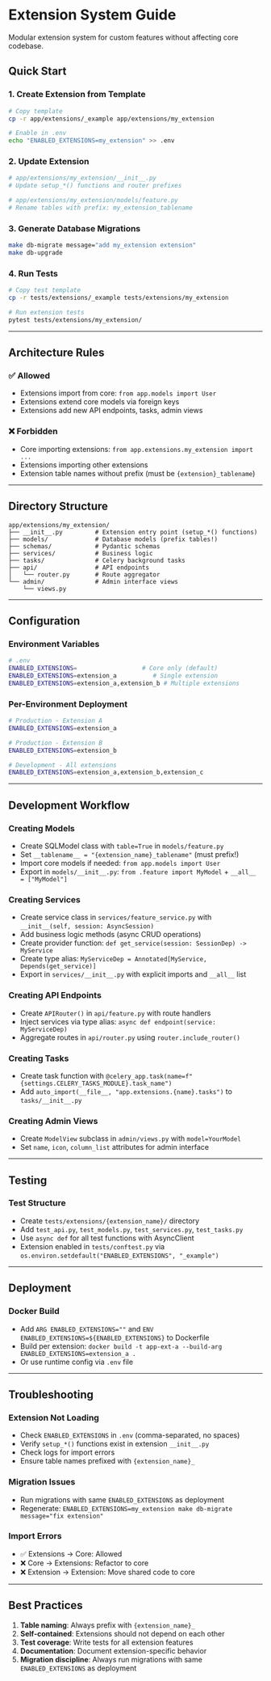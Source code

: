 # Extension System Guide

Modular extension system for custom features without affecting core codebase.

## Quick Start

### 1. Create Extension from Template

```bash
# Copy template
cp -r app/extensions/_example app/extensions/my_extension

# Enable in .env
echo "ENABLED_EXTENSIONS=my_extension" >> .env
```

### 2. Update Extension

```python
# app/extensions/my_extension/__init__.py
# Update setup_*() functions and router prefixes

# app/extensions/my_extension/models/feature.py
# Rename tables with prefix: my_extension_tablename
```

### 3. Generate Database Migrations

```bash
make db-migrate message="add my_extension extension"
make db-upgrade
```

### 4. Run Tests

```bash
# Copy test template
cp -r tests/extensions/_example tests/extensions/my_extension

# Run extension tests
pytest tests/extensions/my_extension/
```

---

## Architecture Rules

### ✅ Allowed

- Extensions import from core: `from app.models import User`
- Extensions extend core models via foreign keys
- Extensions add new API endpoints, tasks, admin views

### ❌ Forbidden

- Core importing extensions: `from app.extensions.my_extension import ...`
- Extensions importing other extensions
- Extension table names without prefix (must be `{extension}_tablename`)

---

## Directory Structure

```
app/extensions/my_extension/
├── __init__.py         # Extension entry point (setup_*() functions)
├── models/             # Database models (prefix tables!)
├── schemas/            # Pydantic schemas
├── services/           # Business logic
├── tasks/              # Celery background tasks
├── api/                # API endpoints
│   └── router.py       # Route aggregator
└── admin/              # Admin interface views
    └── views.py
```

---

## Configuration

### Environment Variables

```bash
# .env
ENABLED_EXTENSIONS=                  # Core only (default)
ENABLED_EXTENSIONS=extension_a          # Single extension
ENABLED_EXTENSIONS=extension_a,extension_b # Multiple extensions
```

### Per-Environment Deployment

```bash
# Production - Extension A
ENABLED_EXTENSIONS=extension_a

# Production - Extension B
ENABLED_EXTENSIONS=extension_b

# Development - All extensions
ENABLED_EXTENSIONS=extension_a,extension_b,extension_c
```

---

## Development Workflow

### Creating Models
- Create SQLModel class with `table=True` in `models/feature.py`
- Set `__tablename__ = "{extension_name}_tablename"` (must prefix!)
- Import core models if needed: `from app.models import User`
- Export in `models/__init__.py`: `from .feature import MyModel` + `__all__ = ["MyModel"]`

### Creating Services
- Create service class in `services/feature_service.py` with `__init__(self, session: AsyncSession)`
- Add business logic methods (async CRUD operations)
- Create provider function: `def get_service(session: SessionDep) -> MyService`
- Create type alias: `MyServiceDep = Annotated[MyService, Depends(get_service)]`
- Export in `services/__init__.py` with explicit imports and `__all__` list

### Creating API Endpoints
- Create `APIRouter()` in `api/feature.py` with route handlers
- Inject services via type alias: `async def endpoint(service: MyServiceDep)`
- Aggregate routes in `api/router.py` using `router.include_router()`

### Creating Tasks
- Create task function with `@celery_app.task(name=f"{settings.CELERY_TASKS_MODULE}.task_name")`
- Add `auto_import(__file__, "app.extensions.{name}.tasks")` to `tasks/__init__.py`

### Creating Admin Views
- Create `ModelView` subclass in `admin/views.py` with `model=YourModel`
- Set `name`, `icon`, `column_list` attributes for admin interface

---

## Testing

### Test Structure
- Create `tests/extensions/{extension_name}/` directory
- Add `test_api.py`, `test_models.py`, `test_services.py`, `test_tasks.py`
- Use `async def` for all test functions with AsyncClient
- Extension enabled in `tests/conftest.py` via `os.environ.setdefault("ENABLED_EXTENSIONS", "_example")`

---

## Deployment

### Docker Build
- Add `ARG ENABLED_EXTENSIONS=""` and `ENV ENABLED_EXTENSIONS=${ENABLED_EXTENSIONS}` to Dockerfile
- Build per extension: `docker build -t app-ext-a --build-arg ENABLED_EXTENSIONS=extension_a .`
- Or use runtime config via `.env` file

---

## Troubleshooting

### Extension Not Loading
- Check `ENABLED_EXTENSIONS` in `.env` (comma-separated, no spaces)
- Verify `setup_*()` functions exist in extension `__init__.py`
- Check logs for import errors
- Ensure table names prefixed with `{extension_name}_`

### Migration Issues
- Run migrations with same `ENABLED_EXTENSIONS` as deployment
- Regenerate: `ENABLED_EXTENSIONS=my_extension make db-migrate message="fix extension"`

### Import Errors
- ✅ Extensions → Core: Allowed
- ❌ Core → Extensions: Refactor to core
- ❌ Extension → Extension: Move shared code to core

---

## Best Practices

1. **Table naming**: Always prefix with `{extension_name}_`
2. **Self-contained**: Extensions should not depend on each other
3. **Test coverage**: Write tests for all extension features
4. **Documentation**: Document extension-specific behavior
5. **Migration discipline**: Always run migrations with same `ENABLED_EXTENSIONS` as deployment
